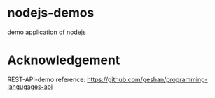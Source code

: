 # nodejs-demos
demo application of nodejs

# Acknowledgement

REST-API-demo reference: https://github.com/geshan/programming-langugages-api

